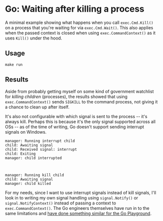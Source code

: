 # Go: Waiting after killing a process

A minimal example showing what happens when you call `exec.Cmd.Kill()` on a process that you're waiting for via `exec.Cmd.Wait()`.
This also applies when the passed context is closed when using `exec.CommandContext()` as it uses `Kill()` under the hood.

## Usage

```shell
make run
```

## Results

Aside from probably getting myself on some kind of government watchlist for _killing children_ (processes), the results showed that using `exec.CommandContext()` sends `SIGKILL` to the command process, not giving it a chance to clean up after itself.

It's also not configurable with which signal is sent to the process -- it's always kill.
Perhaps this is because it's the only signal supported across all OSs -- as of the time of writing, Go doesn't support sending interrupt signals on Windows.

```
manager: Running interrupt child
child: Awaiting signal
child: Received signal: interrupt
child: Exiting
manager: child interrupted



manager: Running kill child
child: Awaiting signal
manager: child killed
```

For my needs, since I want to use interrupt signals instead of kill signals, I'll look in to writing my own signal handling using `signal.Notify()` or `signal.NotifyContext()` instead of passing a context to `exec.CommandContext()`.
The Go engineers themselves have run in to the same limitations and [have done something similar for the Go Playground](https://github.com/golang/go/issues/22757#issuecomment-652421437).
